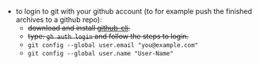 - to login to git with your github account (to for example push the finished archives to a github repo):
    * ~~download and install [github-cli](https://github.com/cli/cli/releases/latest).~~
    * ~~type: `gh auth login` and follow the steps to login.~~
    * `git config --global user.email "you@example.com"`
    * `git config --global user.name "User-Name"`
